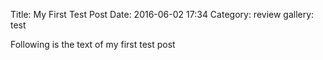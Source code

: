 Title: My First Test Post
Date: 2016-06-02 17:34
Category: review
gallery: test

Following is the text of my first test post
